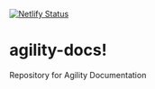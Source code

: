 [![Netlify Status](https://api.netlify.com/api/v1/badges/c45f5d6e-923b-4019-820e-826e6185017d/deploy-status)](https://app.netlify.com/sites/keen-easley-cec13b/deploys)

# agility-docs!
Repository for Agility Documentation
